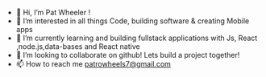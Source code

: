 - 👋 Hi, I’m Pat Wheeler !
- 👀 I’m interested in all things Code, building software & creating Mobile apps
- 🌱 I’m currently learning and building fullstack applications with Js, React ,node.js,data-bases and React native
- 💞️ I’m looking to collaborate on github! Lets build a project together!
- 📫 How to reach me patrowheels7@gmail.com

<!---
patrowheels/patrowheels is a ✨ special ✨ repository because its `README.md` (this file) appears on your GitHub profile.
You can click the Preview link to take a look at your changes.
--->
